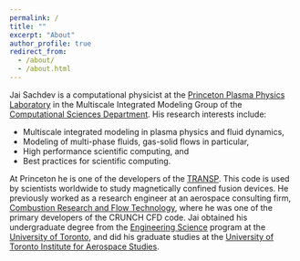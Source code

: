 ```yaml
---
permalink: /
title: ""
excerpt: "About"
author_profile: true
redirect_from: 
  - /about/
  - /about.html
---
```



Jai Sachdev is a computational physicist at the [Princeton Plasma Physics Laboratory](https://www.pppl.gov) in the Multiscale Integrated Modeling Group of the [Computational Sciences Department](https://cs.pppl.gov). His research interests include:
- Multiscale integrated modeling in plasma physics and fluid dynamics,
- Modeling of multi-phase fluids, gas-solid flows in particular,
- High performance scientific computing, and
- Best practices for scientific computing.

At Princeton he is one of the developers of the [TRANSP](https://transp.pppl.gov). This code is used by scientists worldwide to study magnetically confined fusion devices. He previously worked as a research engineer at an aerospace consulting firm, [Combustion Research and Flow Technology](https://www.craft-tech.com), where he was one of the primary developers of the CRUNCH CFD code. Jai obtained his undergraduate degree from the [Engineering Science](https://engsci.utoronto.ca) program at the [University of Toronto](https://utoronto.ca), and did his graduate studies at the [University of Toronto Institute for Aerospace Studies](https://utias.utoronto.ca).
